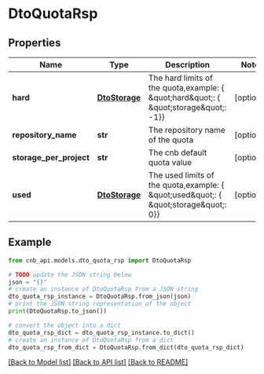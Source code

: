 # DtoQuotaRsp


## Properties

Name | Type | Description | Notes
------------ | ------------- | ------------- | -------------
**hard** | [**DtoStorage**](DtoStorage.md) | The hard limits of the quota,example: { \&quot;hard\&quot;: { \&quot;storage\&quot;: -1}} | [optional] 
**repository_name** | **str** | The repository name of the quota | [optional] 
**storage_per_project** | **str** | The cnb default quota value | [optional] 
**used** | [**DtoStorage**](DtoStorage.md) | The used limits of the quota,example: { \&quot;used\&quot;: { \&quot;storage\&quot;: 0}} | [optional] 

## Example

```python
from cnb_api.models.dto_quota_rsp import DtoQuotaRsp

# TODO update the JSON string below
json = "{}"
# create an instance of DtoQuotaRsp from a JSON string
dto_quota_rsp_instance = DtoQuotaRsp.from_json(json)
# print the JSON string representation of the object
print(DtoQuotaRsp.to_json())

# convert the object into a dict
dto_quota_rsp_dict = dto_quota_rsp_instance.to_dict()
# create an instance of DtoQuotaRsp from a dict
dto_quota_rsp_from_dict = DtoQuotaRsp.from_dict(dto_quota_rsp_dict)
```
[[Back to Model list]](../README.md#documentation-for-models) [[Back to API list]](../README.md#documentation-for-api-endpoints) [[Back to README]](../README.md)


